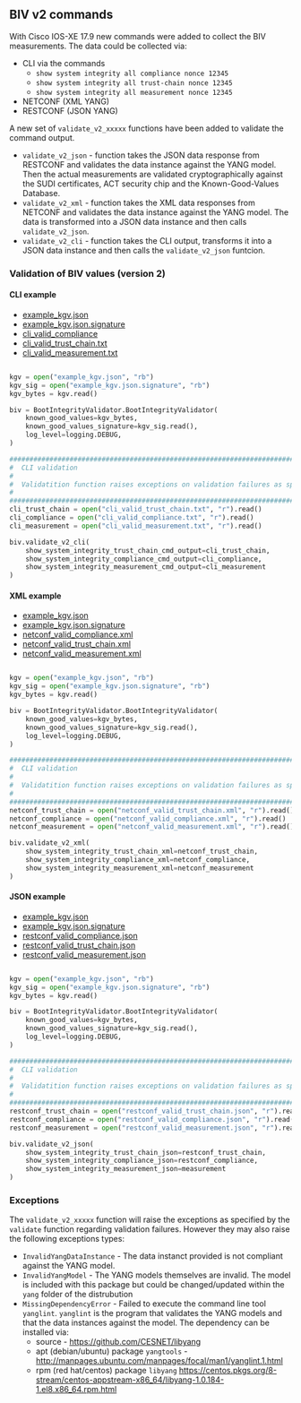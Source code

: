 ## BIV v2 commands

With Cisco IOS-XE 17.9 new commands were added to collect the BIV measurements. The data could be collected via:

- CLI via the commands
  - `show system integrity all compliance nonce 12345`
  - `show system integrity all trust-chain nonce 12345`
  - `show system integrity all measurement nonce 12345`
- NETCONF (XML YANG)
- RESTCONF (JSON YANG)

A new set of `validate_v2_xxxxx` functions have been added to validate the command output.

- `validate_v2_json` - function takes the JSON data response from RESTCONF and validates the data instance against the YANG model. Then the actual measurements are validated cryptographically against the SUDI certificates, ACT security chip and the Known-Good-Values Database.
- `validate_v2_xml` - function takes the XML data responses from NETCONF and validates the data instance against the YANG model. The data is transformed into a JSON data instance and then calls `validate_v2_json`.
- `validate_v2_cli` - function takes the CLI output, transforms it into a JSON data instance and then calls the `validate_v2_json` funtcion.

### Validation of BIV values (version 2)

#### CLI example

- [example_kgv.json](../base/example_kgv.json)
- [example_kgv.json.signature](../base/example_kgv.json.signature)
- [cli_valid_compliance](./cli_valid_compliance.txt)
- [cli_valid_trust_chain.txt](./cli_valid_trust_chain.txt)
- [cli_valid_measurement.txt](./cli_valid_measurement.txt)

```python

kgv = open("example_kgv.json", "rb")
kgv_sig = open("example_kgv.json.signature", "rb")
kgv_bytes = kgv.read()

biv = BootIntegrityValidator.BootIntegrityValidator(
    known_good_values=kgv_bytes,
    known_good_values_signature=kgv_sig.read(),
    log_level=logging.DEBUG,
)

#####################################################################################
#  CLI validation
#
#  Validatition function raises exceptions on validation failures as specified in V1
#
#####################################################################################
cli_trust_chain = open("cli_valid_trust_chain.txt", "r").read()
cli_compliance = open("cli_valid_compliance.txt", "r").read()
cli_measurement = open("cli_valid_measurement.txt", "r").read()

biv.validate_v2_cli(
    show_system_integrity_trust_chain_cmd_output=cli_trust_chain,
    show_system_integrity_compliance_cmd_output=cli_compliance,
    show_system_integrity_measurement_cmd_output=cli_measurement
)

```

#### XML example

- [example_kgv.json](../base/example_kgv.json)
- [example_kgv.json.signature](../base/example_kgv.json.signature)
- [netconf_valid_compliance.xml](./netconf_valid_compliance.xml)
- [netconf_valid_trust_chain.xml](./netconf_valid_trust_chain.xml)
- [netconf_valid_measurement.xml](./netconf_measurement.xml)

```python

kgv = open("example_kgv.json", "rb")
kgv_sig = open("example_kgv.json.signature", "rb")
kgv_bytes = kgv.read()

biv = BootIntegrityValidator.BootIntegrityValidator(
    known_good_values=kgv_bytes,
    known_good_values_signature=kgv_sig.read(),
    log_level=logging.DEBUG,
)

#####################################################################################
#  CLI validation
#
#  Validatition function raises exceptions on validation failures as specified in V1
#
#####################################################################################
netconf_trust_chain = open("netconf_valid_trust_chain.xml", "r").read()
netconf_compliance = open("netconf_valid_compliance.xml", "r").read()
netconf_measurement = open("netconf_valid_measurement.xml", "r").read()

biv.validate_v2_xml(
    show_system_integrity_trust_chain_xml=netconf_trust_chain,
    show_system_integrity_compliance_xml=netconf_compliance,
    show_system_integrity_measurement_xml=netconf_measurement
)

```

#### JSON example

- [example_kgv.json](../base/example_kgv.json)
- [example_kgv.json.signature](../base/example_kgv.json.signature)
- [restconf_valid_compliance.json](./restconf_valid_compliance.json)
- [restconf_valid_trust_chain.json](./restconf_valid_trust_chain.json)
- [restconf_valid_measurement.json](./restconf_measurement.json)

```python

kgv = open("example_kgv.json", "rb")
kgv_sig = open("example_kgv.json.signature", "rb")
kgv_bytes = kgv.read()

biv = BootIntegrityValidator.BootIntegrityValidator(
    known_good_values=kgv_bytes,
    known_good_values_signature=kgv_sig.read(),
    log_level=logging.DEBUG,
)

#####################################################################################
#  CLI validation
#
#  Validatition function raises exceptions on validation failures as specified in V1
#
#####################################################################################
restconf_trust_chain = open("restconf_valid_trust_chain.json", "r").read()
restconf_compliance = open("restconf_valid_compliance.json", "r").read()
restconf_measurement = open("restconf_valid_measurement.json", "r").read()

biv.validate_v2_json(
    show_system_integrity_trust_chain_json=restconf_trust_chain,
    show_system_integrity_compliance_json=restconf_compliance,
    show_system_integrity_measurement_json=measurement
)

```

### Exceptions

The `validate_v2_xxxxx` function will raise the exceptions as specified by the `validate` function regarding validation failures. However they may also raise the following exceptions types:

- `InvalidYangDataInstance` - The data instanct provided is not compliant against the YANG model.
- `InvalidYangModel` - The YANG models themselves are invalid. The model is included with this package but could be changed/updated within the `yang` folder of the distrubution
- `MissingDependencyError` - Failed to execute the command line tool `yanglint`. `yanglint` is the program that validates the YANG models and that the data instances against the model. The dependency can be installed via:
  - source - https://github.com/CESNET/libyang
  - apt (debian/ubuntu) package `yangtools` - http://manpages.ubuntu.com/manpages/focal/man1/yanglint.1.html
  - rpm (red hat/centos) package `libyang` https://centos.pkgs.org/8-stream/centos-appstream-x86_64/libyang-1.0.184-1.el8.x86_64.rpm.html
